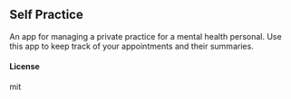 ## Self Practice

An app for managing a private practice for a mental health personal. Use this app to keep track of your appointments and their summaries.

#### License

mit